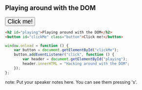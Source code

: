 <h2 id="playing">Playing around with the DOM</h2>

<button id="clickMe" class="button" style="font-size: 20px">Click me!</button>

````html
<h2 id="playing">Playing around with the DOM</h2>
<button id="clickMe" class="button">Click me!</button>
````

````javascript
window.onload = function () {
    var button = document.getElementById("clickMe");
    button.addEventListener("click", function () {
        var header = document.getElementById("playing");
        header.innerHTML = "Hacking around with the DOM";
    });
};
````




note:
    Put your speaker notes here.
    You can see them pressing 's'.
